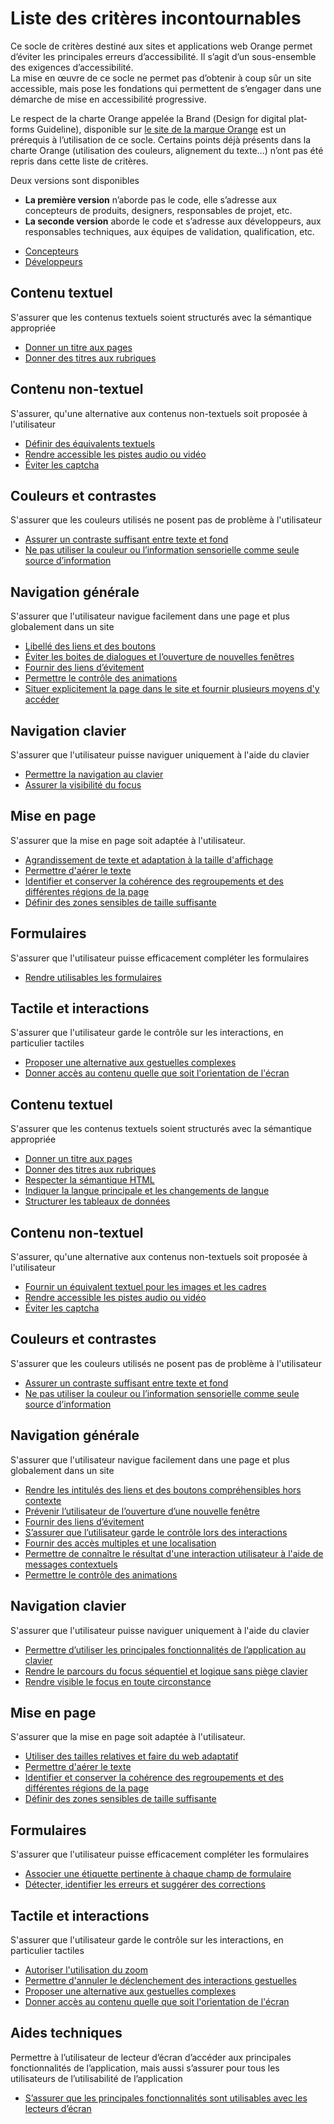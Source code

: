 # Liste des critères incontournables

<script>$(document).ready(function () {
    setBreadcrumb([{"label":"Liste des critères incontournables"}]);
});</script>

<span data-menuitem="incontournables"></span>

Ce socle de critères destiné aux sites et applications web Orange permet d’éviter les principales erreurs d’accessibilité. Il s’agit d’un sous-ensemble des exigences d’accessibilité.   
La mise en œuvre de ce socle ne permet pas d’obtenir à coup sûr un site accessible, mais pose les fondations qui permettent de s’engager dans une démarche de mise en accessibilité progressive.

Le respect de la charte Orange appelée la Brand (<span lang="en">Design for digital platforms Guideline</span>), disponible sur [le site de la marque Orange](http://design.orange.com/) est un prérequis à l’utilisation de ce socle.
Certains points déjà présents dans la charte Orange (utilisation des couleurs, alignement du texte…) n’ont pas été repris dans cette liste de critères.

Deux versions sont disponibles&nbsp;
- **La première version** n’aborde pas le code, elle s’adresse aux concepteurs de produits, designers, responsables de projet, etc.
- **La seconde version** aborde le code et s’adresse aux développeurs, aux responsables techniques, aux équipes de validation, qualification, etc.

<ul class="nav nav-tabs" role="tablist">
<li class="nav-item">
<a class="nav-link active" id="incontournables-concepteurs-tab" data-toggle="tab" href="#incontournables-concepteurs" role="tab" aria-controls="incontournables-concepteurs" aria-selected="true">Concepteurs</a>
</li>
<li class="nav-item">
<a class="nav-link" id="incontournables-developpeurs-tab" data-toggle="tab" href="#incontournables-developpeurs" role="tab" aria-controls="incontournables-developpeurs" aria-selected="false">Développeurs</a>
</li>
</ul><div class="tab-content"><div class="tab-pane show active" id="incontournables-concepteurs" role="tabpanel" aria-labelledby="incontournables-concepteurs-tab">

## Contenu textuel

S'assurer que les contenus textuels soient structurés avec la sémantique appropriée

- [Donner un titre aux pages](inc-con-titre-pages.html)
- [Donner des titres aux rubriques](inc-con-titre-rubriques.html)

## Contenu non-textuel

S'assurer, qu'une alternative aux contenus non-textuels soit proposée à l'utilisateur

- [Définir des équivalents textuels](inc-con-equivalent-textuel.html)
- [Rendre accessible les pistes audio ou vidéo](inc-con-audio-video.html)
- [Éviter les captcha](inc-con-captcha.html)

## Couleurs et contrastes

S'assurer que les couleurs utilisés ne posent pas de problème à l'utilisateur

- [Assurer un contraste suffisant entre texte et fond](inc-con-contrastes.html)
- [Ne pas utiliser la couleur ou l’information sensorielle comme seule source d’information](inc-con-information-sensorielle.html)

## Navigation générale

S'assurer que l'utilisateur navigue facilement dans une page et plus globalement dans un site

- [Libellé des liens et des boutons](inc-con-libelles.html)
- [Éviter les boites de dialogues et l’ouverture de nouvelles fenêtres](inc-con-nouvelles-fenetres.html)
- [Fournir des liens d’évitement](inc-con-liens-evitement.html)
- [Permettre le contrôle des animations](inc-con-controle-animations.html)
- [Situer explicitement la page dans le site et fournir plusieurs moyens d'y accéder](inc-con-acces-multiples.html)

## Navigation clavier

S'assurer que l'utilisateur puisse naviguer uniquement à l'aide du clavier

- [Permettre la navigation au clavier](inc-con-navigation-clavier.html)
- [Assurer la visibilité du focus](inc-con-visibilite-focus.html)

## Mise en page

S'assurer que la mise en page soit adaptée à l'utilisateur.

- [Agrandissement de texte et adaptation à la taille d'affichage](inc-con-adaptatif.html)
- [Permettre d'aérer le texte](inc-con-aerer-texte.html)
- [Identifier et conserver la cohérence des regroupements et des différentes régions de la page](inc-con-coherence-navigation.html)
- [Définir des zones sensibles de taille suffisante](inc-con-zones-sensibles.html)

## Formulaires

S'assurer que l'utilisateur puisse efficacement compléter les formulaires

- [Rendre utilisables les formulaires](inc-con-formulaires.html)

## Tactile et interactions

S'assurer que l'utilisateur garde le contrôle sur les interactions, en particulier tactiles

- [Proposer une alternative aux gestuelles complexes](inc-con-alternative-gestures.html)
- [Donner accès au contenu quelle que soit l'orientation de l'écran](inc-con-orientation-ecran.html)

</div>
<div class="tab-pane" id="incontournables-developpeurs" role="tabpanel" aria-labelledby="incontournables-developpeurs-tab">

## Contenu textuel

S'assurer que les contenus textuels soient structurés avec la sémantique appropriée

- [Donner un titre aux pages](inc-dev-titre-pages.html)
- [Donner des titres aux rubriques](inc-dev-titre-rubriques.html)
- [Respecter la sémantique HTML](inc-dev-semantique-html.html)
- [Indiquer la langue principale et les changements de langue](inc-dev-changement-langue.html)
- [Structurer les tableaux de données](inc-dev-tableaux.html)

## Contenu non-textuel

S'assurer, qu'une alternative aux contenus non-textuels soit proposée à l'utilisateur

- [Fournir un équivalent textuel pour les images et les cadres](inc-dev-equivalent-textuel.html)
- [Rendre accessible les pistes audio ou vidéo](inc-dev-audio-video.html)
- [Éviter les captcha](inc-dev-crit-captcha.html)

## Couleurs et contrastes

S'assurer que les couleurs utilisés ne posent pas de problème à l'utilisateur

- [Assurer un contraste suffisant entre texte et fond](inc-dev-contrastes.html)
- [Ne pas utiliser la couleur ou l’information sensorielle comme seule source d’information](inc-dev-information-sensorielle.html)

## Navigation générale

S'assurer que l'utilisateur navigue facilement dans une page et plus globalement dans un site

- [Rendre les intitulés des liens et des boutons compréhensibles hors contexte](inc-dev-intitules-hors-contexte.html)
- [Prévenir l’utilisateur de l’ouverture d’une nouvelle fenêtre](inc-dev-nouvelle-fenetre.html)
- [Fournir des liens d’évitement](inc-dev-liens-evitement.html)
- [S’assurer que l’utilisateur garde le contrôle lors des interactions](inc-dev-controle-interactions.html)
- [Fournir des accès multiples et une localisation](inc-dev-acces-multiples.html)
- [Permettre de connaître le résultat d'une interaction utilisateur à l'aide de messages contextuels](inc-dev-message-contextuel.html)
- [Permettre le contrôle des animations](inc-dev-controle-animations.html)

## Navigation clavier

S'assurer que l'utilisateur puisse naviguer uniquement à l'aide du clavier

- [Permettre d’utiliser les principales fonctionnalités de l’application au clavier](inc-dev-utilisation-clavier.html)
- [Rendre le parcours du focus séquentiel et logique sans piège clavier](inc-dev-parcours-focus.html)
- [Rendre visible le focus en toute circonstance](inc-dev-visibilite-focus.html)

## Mise en page

S'assurer que la mise en page soit adaptée à l'utilisateur.

- [Utiliser des tailles relatives et faire du web adaptatif](inc-dev-adaptatif.html)
- [Permettre d'aérer le texte](inc-dev-aerer-texte.html)
- [Identifier et conserver la cohérence des regroupements et des différentes régions de la page](inc-dev-coherence-navigation.html)
- [Définir des zones sensibles de taille suffisante](inc-dev-taille-zones.html)

## Formulaires

S'assurer que l'utilisateur puisse efficacement compléter les formulaires

- [Associer une étiquette pertinente à chaque champ de formulaire](inc-dev-etiquette-formulaires.html)
- [Détecter, identifier les erreurs et suggérer des corrections](inc-dev-identifier-erreurs.html)

## Tactile et interactions

S'assurer que l'utilisateur garde le contrôle sur les interactions, en particulier tactiles

- [Autoriser l'utilisation du zoom](inc-dev-autoriser-zoom.html)
- [Permettre d'annuler le déclenchement des interactions gestuelles](inc-dev-annuler-gestuelle.html)
- [Proposer une alternative aux gestuelles complexes](inc-dev-alternative-gestures.html)
- [Donner accès au contenu quelle que soit l'orientation de l'écran](inc-dev-orientation-ecran.html)

## Aides techniques

Permettre à l’utilisateur de lecteur d’écran d’accéder aux principales fonctionnalités de l’application, mais aussi s’assurer pour tous les utilisateurs de l’utilisabilité de l’application

- [S’assurer que les principales fonctionnalités sont utilisables avec les lecteurs d’écran](inc-dev-lecteur-ecran.html)

</div>
</div>

<!--  This file is part of a11y-guidelines | Our vision of mobile & web accessibility guidelines and best practices, with valid/invalid examples.
 Copyright (C) 2016  Orange SA
 See the Creative Commons Legal Code Attribution-ShareAlike 3.0 Unported License for more details (LICENSE file). -->